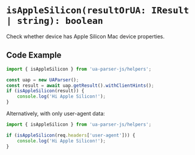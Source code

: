 # `isAppleSilicon(resultOrUA: IResult | string): boolean`

Check whether device has Apple Silicon Mac device properties.

## Code Example

```js
import { isAppleSilicon } from 'ua-parser-js/helpers';

const uap = new UAParser();
const result = await uap.getResult().withClientHints();
if (isAppleSilicon(result)) {
    console.log('Hi Apple Silicon!');    
}
```

Alternatively, with only user-agent data:

```js
import { isAppleSilicon } from 'ua-parser-js/helpers';

if (isAppleSilicon(req.headers['user-agent'])) {
    console.log('Hi Apple Silicon!');    
}
```